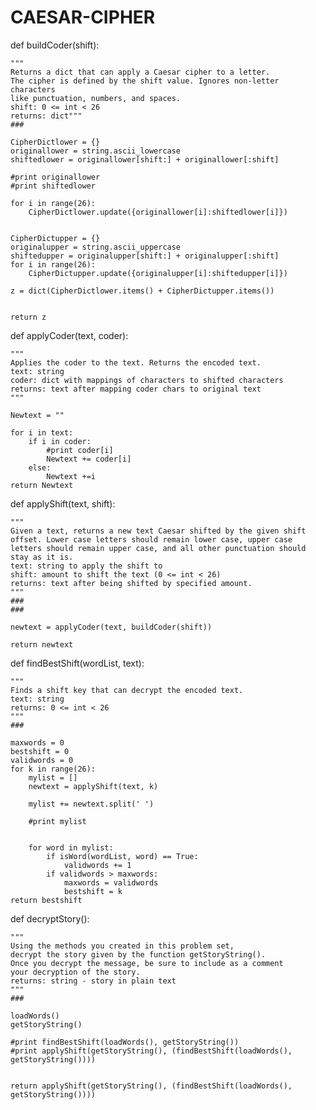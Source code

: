 CAESAR-CIPHER
=============
def buildCoder(shift):

    """
    Returns a dict that can apply a Caesar cipher to a letter.
    The cipher is defined by the shift value. Ignores non-letter characters
    like punctuation, numbers, and spaces. 
    shift: 0 <= int < 26
    returns: dict"""
    ###
    
    CipherDictlower = {}
    originallower = string.ascii_lowercase
    shiftedlower = originallower[shift:] + originallower[:shift]

    #print originallower
    #print shiftedlower
    
    for i in range(26):
        CipherDictlower.update({originallower[i]:shiftedlower[i]})
        
        
    CipherDictupper = {}
    originalupper = string.ascii_uppercase
    shiftedupper = originalupper[shift:] + originalupper[:shift]    
    for i in range(26):
        CipherDictupper.update({originalupper[i]:shiftedupper[i]})
    
    z = dict(CipherDictlower.items() + CipherDictupper.items())
    
    
    return z
    
    
def applyCoder(text, coder):

    """
    Applies the coder to the text. Returns the encoded text.
    text: string
    coder: dict with mappings of characters to shifted characters
    returns: text after mapping coder chars to original text
    """
    
    Newtext = ""
    
    for i in text:
        if i in coder:
            #print coder[i]
            Newtext += coder[i]
        else:
            Newtext +=i
    return Newtext 
    
def applyShift(text, shift):

    """
    Given a text, returns a new text Caesar shifted by the given shift
    offset. Lower case letters should remain lower case, upper case
    letters should remain upper case, and all other punctuation should
    stay as it is.
    text: string to apply the shift to
    shift: amount to shift the text (0 <= int < 26)
    returns: text after being shifted by specified amount.
    """
    ### 
    ### 
    
    newtext = applyCoder(text, buildCoder(shift))
    
    return newtext

def findBestShift(wordList, text):

    """
    Finds a shift key that can decrypt the encoded text.
    text: string
    returns: 0 <= int < 26
    """
    ### 

    maxwords = 0
    bestshift = 0
    validwords = 0
    for k in range(26):
        mylist = []
        newtext = applyShift(text, k)
        
        mylist += newtext.split(' ')
        
        #print mylist
        
        
        for word in mylist: 
            if isWord(wordList, word) == True:
                validwords += 1
            if validwords > maxwords:
                maxwords = validwords
                bestshift = k
    return bestshift

def decryptStory():

    """
    Using the methods you created in this problem set,
    decrypt the story given by the function getStoryString().
    Once you decrypt the message, be sure to include as a comment
    your decryption of the story.
    returns: string - story in plain text
    """
    ### 
    
    loadWords()
    getStoryString()
    
    #print findBestShift(loadWords(), getStoryString())
    #print applyShift(getStoryString(), (findBestShift(loadWords(), getStoryString())))
    
    
    return applyShift(getStoryString(), (findBestShift(loadWords(), getStoryString())))
